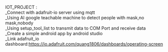 IOT_PROJECT :<br>
_Connect with adafruit-io server using mqtt<br>
_Using AI google teachable machine to detect people with mask,no mask,nobody<br>
_Using setup_tool_list to transmit data to COM Port and receive data <br>
_Create a simple android app by android studio<br>
_Link adafruit_io dashboard:https://io.adafruit.com/quang1806/dashboards/operating-screen<br>
